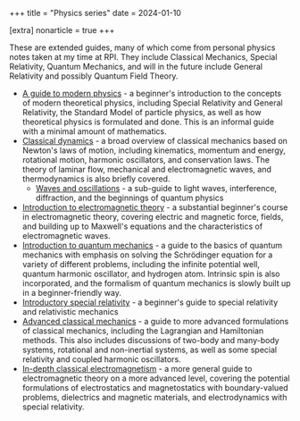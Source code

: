 +++
title = "Physics series"
date = 2024-01-10

[extra]
nonarticle = true
+++

These are extended guides, many of which come from personal physics notes taken at my time at RPI. They include Classical Mechanics, Special Relativity, Quantum Mechanics, and will in the future include General Relativity and possibly Quantum Field Theory.

<!-- more -->

- [A guide to modern physics](@/guide-to-modern-physics/index.md) - a beginner's introduction to the concepts of modern theoretical physics, including Special Relativity and General Relativity, the Standard Model of particle physics, as well as how theoretical physics is formulated and done. This is an informal guide with a minimal amount of mathematics.
- [Classical dynamics](@/classical-dynamics.md) - a broad overview of classical mechanics based on Newton's laws of motion, including kinematics, momentum and energy, rotational motion, harmonic oscillators, and conservation laws. The theory of laminar flow, mechanical and electromagnetic waves, and thermodynamics is also briefly covered.
	- [Waves and oscillations](@/waves-and-oscillations/index.md) - a sub-guide to light waves, interference, diffraction, and the beginnings of quantum physics
- [Introduction to electromagnetic theory](@/electromagnetism/index.md) - a substantial beginner's course in electromagnetic theory, covering electric and magnetic force, fields, and building up to Maxwell's equations and the characteristics of electromagnetic waves.
- [Introduction to quantum mechanics](@/intro-quantum-phys.md) - a guide to the basics of quantum mechanics with emphasis on solving the Schrödinger equation for a variety of different problems, including the infinite potential well, quantum harmonic oscillator, and hydrogen atom. Intrinsic spin is also incorporated, and the formalism of quantum mechanics is slowly built up in a beginner-friendly way.
- [Introductory special relativity](@/special-relativity/index.md) - a beginner's guide to special relativity and relativistic mechanics
- [Advanced classical mechanics](@/advanced-classical-mech/index.md) - a guide to more advanced formulations of classical mechanics, including the Lagrangian and Hamiltonian methods. This also includes discussions of two-body and many-body systems, rotational and non-inertial systems, as well as some special relativity and coupled harmonic oscillators.
- [In-depth classical electromagnetism](@/classical-electromagnetism/index.md) - a more general guide to electromagnetic theory on a more advanced level, covering the potential formulations of electrostatics and magnetostatics with boundary-valued problems, dielectrics and magnetic materials, and electrodynamics with special relativity. 